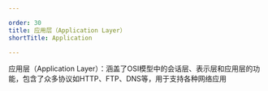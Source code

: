 ```yaml
--- 

order: 30
title: 应用层（Application Layer） 
shortTitle: Application

---
```



应用层（Application Layer）：涵盖了OSI模型中的会话层、表示层和应用层的功能，包含了众多协议如HTTP、FTP、DNS等，用于支持各种网络应用


